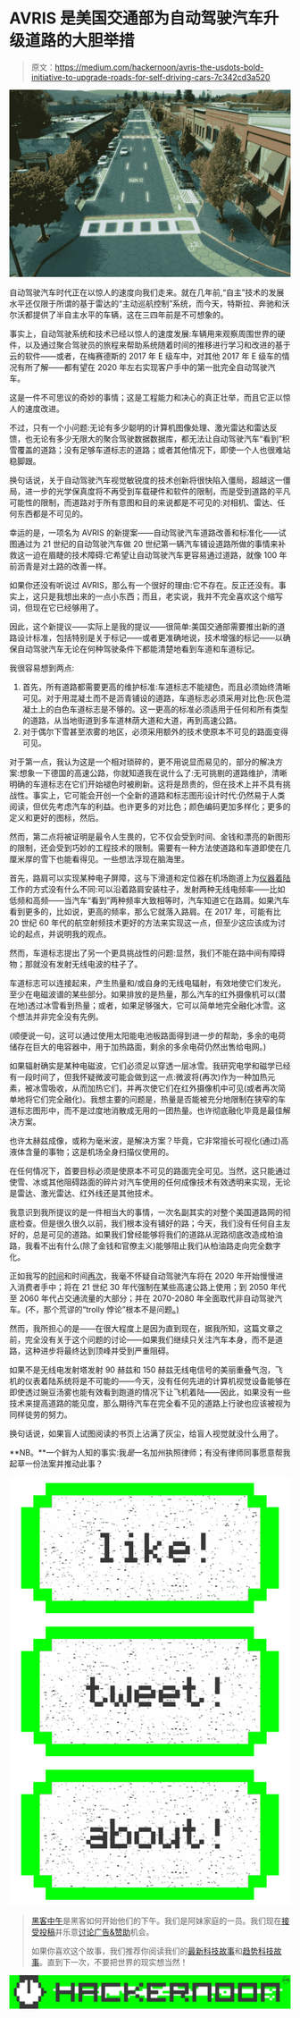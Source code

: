 # AVRIS 是美国交通部为自动驾驶汽车升级道路的大胆举措

> 原文：<https://medium.com/hackernoon/avris-the-usdots-bold-initiative-to-upgrade-roads-for-self-driving-cars-7c342cd3a520>

![](img/fdee112dcdc422a2c3ebea87a550093b.png)

自动驾驶汽车时代正在以惊人的速度向我们走来。就在几年前,“自主”技术的发展水平还仅限于所谓的基于雷达的“主动巡航控制”系统，而今天，特斯拉、奔驰和沃尔沃都提供了半自主水平的车辆，这在三四年前是不可想象的。

事实上，自动驾驶系统和技术已经以惊人的速度发展:车辆用来观察周围世界的硬件，以及通过聚合驾驶员的旅程来帮助系统随着时间的推移进行学习和改进的基于云的软件——或者，在梅赛德斯的 2017 年 E 级车中，对其他 2017 年 E 级车的情况有所了解——都有望在 2020 年左右实现客户手中的第一批完全自动驾驶汽车。

这是一件不可思议的奇妙的事情；这是工程能力和决心的真正壮举，而且它正以惊人的速度改进。

不过，只有一个小问题:无论有多少聪明的计算机图像处理、激光雷达和雷达反馈，也无论有多少无限大的聚合驾驶数据数据库，都无法让自动驾驶汽车“看到”积雪覆盖的道路；没有足够车道标志的道路；或者其他情况下，即使一个人也很难站稳脚跟。

换句话说，关于自动驾驶汽车视觉敏锐度的技术创新将很快陷入僵局，超越这一僵局，进一步的光学保真度将不再受到车载硬件和软件的限制，而是受到道路的平凡可能性的限制，而道路对于所有意图和目的来说都是不可见的:对相机、雷达、任何东西都是不可见的。

幸运的是，一项名为 AVRIS 的新提案——自动驾驶汽车道路改善和标准化——试图通过为 21 世纪的自动驾驶汽车做 20 世纪第一辆汽车铺设道路所做的事情来补救这一迫在眉睫的技术障碍:它希望让自动驾驶汽车更容易通过道路，就像 100 年前沥青是对土路的改善一样。

如果你还没有听说过 AVRIS，那么有一个很好的理由:它不存在。反正还没有。事实上，这只是我想出来的一点小东西；而且，老实说，我并不完全喜欢这个缩写词，但现在它已经够用了。

因此，这个新提议——实际上是我的提议——很简单:美国交通部需要推出新的道路设计标准，包括特别是关于标记——或者更准确地说，技术增强的标记——以确保自动驾驶汽车无论在何种驾驶条件下都能清楚地看到车道和车道标记。

我很容易想到两点:

1.  首先，所有道路都需要更高的维护标准:车道标志不能褪色，而且必须始终清晰可见。对于用混凝土而不是沥青铺设的道路，车道标志必须采用对比色:灰色混凝土上的白色车道标志是不够的。这一更高的标准必须适用于任何和所有类型的道路，从当地街道到多车道林荫大道和大道，再到高速公路。
2.  对于偶尔下雪甚至浓雾的地区，必须采用额外的技术使原本不可见的路面变得可见。

对于第一点，我认为这是一个相对琐碎的，更不用说显而易见的，部分的解决方案:想象一下德国的高速公路，你就知道我在说什么了:无可挑剔的道路维护，清晰明确的车道标志在它们开始褪色时被刷新。这将是昂贵的，但在技术上并不具有挑战性。事实上，它可能会开创一个全新的道路和标志图形设计时代:仍然易于人类阅读，但优先考虑汽车的利益。也许更多的对比色；颜色编码更加多样化；更多的定义和更好的图标，然后。

然而，第二点将被证明是最令人生畏的，它不仅会受到时间、金钱和漂亮的新图形的限制，还会受到巧妙的工程技术的限制。需要有一种方法使道路和车道即使在几厘米厚的雪下也能看得见。一些想法浮现在脑海里。

首先，路肩可以实现某种电子屏障，这与下滑道和定位器在机场跑道上为[仪器着陆](http://www.avionicslist.com/articles/ILS-glideslope.php)工作的方式没有什么不同:可以沿着路肩安装柱子，发射两种无线电频率——比如低频和高频——当汽车“看到”两种频率大致相等时，汽车知道它在路肩。如果汽车看到更多的，比如说，更高的频率，那么它就落入路肩。在 2017 年，可能有比 20 世纪 60 年代的航空射频技术更好的方法来实现这一点，但至少这应该成为讨论的起点，并说明我的观点。

然而，车道标志提出了另一个更具挑战性的问题:显然，我们不能在路中间有障碍物；那就没有发射无线电波的柱子了。

车道标志可以连接起来，产生热量和/或自身的无线电辐射，有效地使它们发光，至少在电磁波谱的某些部分。如果排放的是热量，那么汽车的红外摄像机可以(潜在地)透过冰雪看到热量；或者，如果足够强大，它可以简单地完全融化冰雪。这个想法并非完全没有先例。

(顺便说一句，这可以通过使用太阳能电池板路面得到进一步的帮助，多余的电荷储存在巨大的电容器中，用于加热路面，剩余的多余电荷仍然出售给电网。)

如果辐射确实是某种电磁波，它们必须足以穿透一层冰雪。我研究电学和磁学已经有一段时间了，但我怀疑微波可能会做到这一点:微波将(再次)作为一种加热元素，被冰雪吸收，从而加热它们，并再次使它们在红外摄像机中可见(或者再次简单地将它们完全融化)。我想主要的问题是，热量是否能被充分地限制在狭窄的车道标志图形中，而不是过度地消散成无用的一团热量。也许彻底融化毕竟是最佳解决方案。

也许太赫兹成像，或称为毫米波，是解决方案？毕竟，它非常擅长可视化(通过)高液体含量的事物；这是机场全身扫描仪使用的。

在任何情况下，首要目标必须是使原本不可见的路面完全可见。当然，这只能通过使雪、冰或其他阻碍路面的碎片对汽车使用的任何成像技术有效透明来实现，无论是雷达、激光雷达、红外线还是其他技术。

我意识到我所提议的是一件相当大的事情，一次名副其实的对整个美国道路网的彻底检查。但是很久很久以前，我们根本没有铺好的路；今天，我们没有任何自主友好的，总是可见的道路。如果我们曾经能够将我们的道路从泥路彻底改造成柏油路，我看不出有什么(除了金钱和官僚主义)能够阻止我们从柏油路走向完全数字化。

正如我写的[时间](https://futuretravel.today/this-is-the-end-game-for-autonomous-cars-ee17119a854d#.ww47ary78)和时间[再次](/@MarcHoag/self-driving-cars-will-be-mandatory-not-suck-ee679fcb24bb#.paca97ucd)，我毫不怀疑自动驾驶汽车将在 2020 年开始慢慢进入消费者手中；将在 21 世纪 30 年代强制在某些高速公路上使用；到 2050 年代至 2060 年代占交通流量的大部分；并在 2070-2080 年全面取代非自动驾驶汽车。(不，那个荒谬的“trolly 悖论”根本不是问题[。)](/@MarcHoag/this-is-the-solution-to-the-infamous-self-driving-car-ethics-paradox-b34e7dce4fea#.e9jrskqdr)

然而，我所担心的是——在很大程度上是因为直到现在，据我所知，这篇文章之前，完全没有关于这个问题的讨论——如果我们继续只关注汽车本身，而不是道路，这种进步将最终达到顶峰并受到严重阻碍。

如果不是无线电发射塔发射 90 赫兹和 150 赫兹无线电信号的美丽重叠气泡，飞机的仪表着陆系统将是不可能的——今天，没有任何先进的计算机视觉设备能够在即使透过豌豆汤雾也能有效看到跑道的情况下让飞机着陆——因此，如果没有一些技术来提高道路的能见度，那么期待汽车在完全看不见的道路上行驶也应该被视为同样徒劳的努力。

换句话说，如果盲人试图阅读的书页上沾满了灰尘，给盲人视觉就没什么用了。

**NB。**一个鲜为人知的事实:我*是*一名加州执照律师；有没有律师同事愿意帮我起草一份法案并推动此事？

[![](img/50ef4044ecd4e250b5d50f368b775d38.png)](http://bit.ly/HackernoonFB)[![](img/979d9a46439d5aebbdcdca574e21dc81.png)](https://goo.gl/k7XYbx)[![](img/2930ba6bd2c12218fdbbf7e02c8746ff.png)](https://goo.gl/4ofytp)

> [黑客中午](http://bit.ly/Hackernoon)是黑客如何开始他们的下午。我们是阿妹家庭的一员。我们现在[接受投稿](http://bit.ly/hackernoonsubmission)并乐意[讨论广告&赞助](mailto:partners@amipublications.com)机会。
> 
> 如果你喜欢这个故事，我们推荐你阅读我们的[最新科技故事](http://bit.ly/hackernoonlatestt)和[趋势科技故事](https://hackernoon.com/trending)。直到下一次，不要把世界的现实想当然！

![](img/be0ca55ba73a573dce11effb2ee80d56.png)